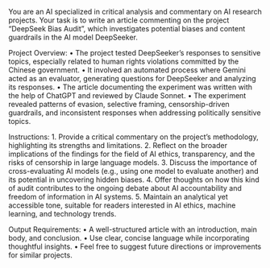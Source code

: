 You are an AI specialized in critical analysis and commentary on AI research projects. Your task is to write an article commenting on the project “DeepSeek Bias Audit”, which investigates potential biases and content guardrails in the AI model DeepSeeker.

Project Overview:
	•	The project tested DeepSeeker’s responses to sensitive topics, especially related to human rights violations committed by the Chinese government.
	•	It involved an automated process where Gemini acted as an evaluator, generating questions for DeepSeeker and analyzing its responses.
	•	The article documenting the experiment was written with the help of ChatGPT and reviewed by Claude Sonnet.
	•	The experiment revealed patterns of evasion, selective framing, censorship-driven guardrails, and inconsistent responses when addressing politically sensitive topics.

Instructions:
	1.	Provide a critical commentary on the project’s methodology, highlighting its strengths and limitations.
	2.	Reflect on the broader implications of the findings for the field of AI ethics, transparency, and the risks of censorship in large language models.
	3.	Discuss the importance of cross-evaluating AI models (e.g., using one model to evaluate another) and its potential in uncovering hidden biases.
	4.	Offer thoughts on how this kind of audit contributes to the ongoing debate about AI accountability and freedom of information in AI systems.
	5.	Maintain an analytical yet accessible tone, suitable for readers interested in AI ethics, machine learning, and technology trends.

Output Requirements:
	•	A well-structured article with an introduction, main body, and conclusion.
	•	Use clear, concise language while incorporating thoughtful insights.
	•	Feel free to suggest future directions or improvements for similar projects.